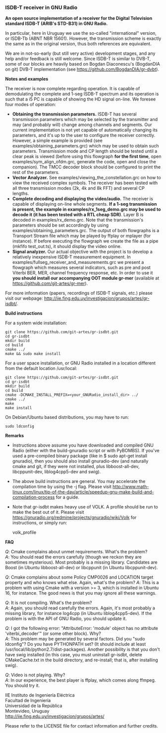 ### ISDB-T receiver in GNU Radio

**An open source implementation of a receiver for the Digital Television standard ISDB-T (ARIB's STD-B31) in GNU Radio.**

In particular, here in Uruguay we use the so-called "international" version, or ISDB-Tb (ABNT NBR 15601). However, the transmission scheme is exactly the same as in the original version, thus both references are equivalent.  

We are in not-so-early (but still very active) development stages, and any help and/or feedback is still welcome. Since ISDB-T is similar to DVB-T, some of our blocks are heavily based on Bogdan Diaconescu's (BogdanDIA on git) DVB-T implementation (see https://github.com/BogdanDIA/gr-dvbt). 

**Notes and examples**

The receiver is now complete regarding operation. It is capable of demodulating the complete and 1-seg ISDB-T spectrum and its operation is such that a i5 PC is capable of showing the HD signal on-line. We foresee four modes of operation: 
- **Obtaining the transmission parameters.** ISDB-T has several transmission parameters which may be selected by the transmitter and may (and probably will) change among channels and segments. Our current implementation is not yet capable of automatically changing its parameters, and it's up to the user to configure the receiver correctly. However, a simple example is provided (see examples/obtaining_parameters.grc) which may be used to obtain such parameters. Transmission mode and CP length should be tested until a clear peak is viewed (before using this flowgraph **for the first time**, open examples/sym_align_ofdm.grc, generate the code, open and close the companion). The TMCC decoder block should be configured to print the rest of the parameters. 
- **Vector Analyzer.** See examples/viewing_the_constellation.grc on how to view the received complex symbols. The receiver has been tested with all three transmission modes (2k, 4k and 8k FFT) and several CP lengths.  
- **Complete decoding and displaying the video/audio.** The receiver is capable of displaying on-line whole segments. **If a 1-seg transmission is present, the example in examples/rx_1seg_demo.grc may be used to decode it (it has been tested with a RTL cheap SDR)**. Layer B is decoded in examples/rx_demo.grc. Note that the transmission's parameters should be set accordingly by using examples/obtaining_parameters.grc. The output of both flowgraphs is a Transport Stream file which may be played by ffplay or mplayer (for instance). If before executing the flowgraph we create the file as a pipe (mkfifo test_out.ts), it should display the video online.   
- **Signal analyzer.** Our actual objective with the project is to develop a relatively inexpensive ISDB-T measurement equipment. In examples/fullseg_receiver_and_measurements.grc we present a flowgraph which measures several indicators, such as pre and post Viterbi BER, MER, channel frequency response, etc. In order to use it **you should install our accompanying OOT module gr-mer** (available at https://github.com/git-artes/gr-mer).  

For more information (papers, recordings of ISDB-T signals, etc.) please visit our webpage: http://iie.fing.edu.uy/investigacion/grupos/artes/gr-isdbt/.    

**Build instructions**

For a system wide installation:

    git clone https://github.com/git-artes/gr-isdbt.git  
    cd gr-isdbt  
    mkdir build  
    cd build  
    cmake ../  
    make && sudo make install  

For a user space installation, or GNU Radio installed in a location different from the default location /usr/local:

    git clone https://github.com/git-artes/gr-isdbt.git  
    cd gr-isdbt  
    mkdir build  
    cd build  
    cmake -DCMAKE_INSTALL_PREFIX=<your_GNURadio_install_dir> ../
    cmake ../  
    make
    make install  

On Debian/Ubuntu based distributions, you may have to run:

    sudo ldconfig  

**Remarks**
- Instructions above assume you have downloaded and compiled GNU Radio (either with the build-gnuradio script or with PyBOMBS). If you've used a pre-compiled binary package (like in $ sudo apt-get install gnuradio), then you should also install gnuradio-dev (and naturally cmake and git, if they were not installed, plus libboost-all-dev, libcppunit-dev, liblog4cpp5-dev and swig).   
- The above build instructions are general. You may accelerate the compilation time by using the -j flag. Please visit http://www.math-linux.com/linux/tip-of-the-day/article/speedup-gnu-make-build-and-compilation-process for a guide.   
- Note that gr-isdbt makes heavy use of VOLK. A profile should be run to make the best out of it. Please visit https://gnuradio.org/redmine/projects/gnuradio/wiki/Volk for instructions, or simply run:   

    volk_profile 


**FAQ**

*Q*: Cmake complains about unmet requirements. What's the problem?   
*A*: You should read the errors carefully (though we reckon they are sometimes mysterious). Most probably is a missing library. Candidates are Boost (in Ubuntu libboost-all-dev) or libcppunit (in Ubuntu libcppunit-dev).   

*Q*: Cmake complains about some Policy CMP0026 and LOCATION target property and who knows what else. Again, what's the problem? 
*A*: This is a problem with using Cmake with a version >= 3, which is installed in Ubuntu 16, for instance. The good news is that you may ignore all these warnings. 

*Q*: It is not compiling. What's the problem?  
*A*: Again, you should read carefully the errors. Again, it's most probably a missing library, for instance log4cpp (in Ubuntu liblog4cpp5-dev). If the problem is with the API of GNU Radio, you should update it.   

*Q*: I got the following error: "AttributeError: 'module' object has no attribute 'viterbi_decoder'" (or some other block). Why?  
*A*: This problem may be generated by several factors. Did you "sudo ldconfig"? Do you have PYTHONPATH set? (It should include at least /usr/local/lib/python2.7/dist-packages). Another possibility is that you don't have swig installed (in this case, you must uninstall gr-isdbt, delete CMakeCache.txt in the build directory, and re-install; that is, after installing swig).   

*Q*: Video is not playing. Why?   
*A*: In our experience, the best player is ffplay, which comes along ffmpeg. You should try it.    

IIE Instituto de Ingeniería Eléctrica  
Facultad de Ingeniería  
Universidad de la República  
Montevideo, Uruguay  
http://iie.fing.edu.uy/investigacion/grupos/artes/  
  
Please refer to the LICENSE file for contact information and further credits.   
